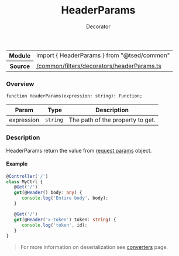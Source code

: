 
<header class="symbol-info-header"><h1 id="headerparams">HeaderParams</h1><label class="symbol-info-type-label decorator">Decorator</label></header>
<!-- summary -->
<section class="symbol-info"><table class="is-full-width"><tbody><tr><th>Module</th><td><div class="lang-typescript"><span class="token keyword">import</span> { HeaderParams }&nbsp;<span class="token keyword">from</span>&nbsp;<span class="token string">"@tsed/common"</span></div></td></tr><tr><th>Source</th><td><a href="https://github.com/Romakita/ts-express-decorators/blob/v4.7.2/src//common/filters/decorators/headerParams.ts#L0-L0">/common/filters/decorators/headerParams.ts</a></td></tr></tbody></table></section>
<!-- overview -->


### Overview


<pre><code class="typescript-lang ">function <span class="token function">HeaderParams</span><span class="token punctuation">(</span>expression<span class="token punctuation">:</span> <span class="token keyword">string</span><span class="token punctuation">)</span><span class="token punctuation">:</span> Function<span class="token punctuation">;</span></code></pre>


<!-- Parameters -->


Param | Type | Description
---|---|---
 expression|<code>string</code>|The path of the property to get.




<!-- Description -->


### Description

HeaderParams return the value from [request.params](http://expressjs.com/en/4x/api.html#req.params) object.

#### Example

```typescript
@Controller('/')
class MyCtrl {
   @Get('/')
   get(@Header() body: any) {
      console.log('Entire body', body);
   }

   @Get('/')
   get(@Header('x-token') token: string) {
      console.log('token', id);
   }
}
```
> For more information on deserialization see [converters](docs/converters.md) page.

<!-- Members -->


